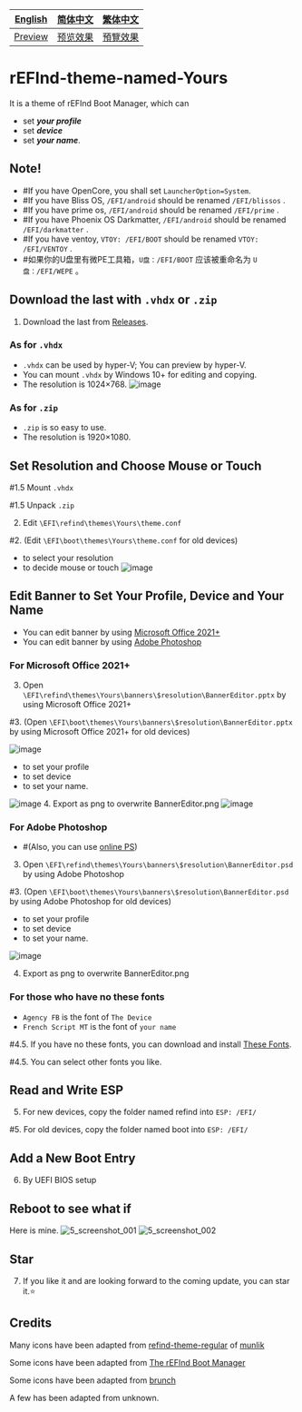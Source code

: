 [English](https://github.com/1457384613gh/rEFInd-theme-named-Yours) | [简体中文](https://github.com/1457384613gh/rEFInd-theme-named-Yours/blob/main/%E8%87%AA%E8%BF%B0%E6%96%87%E4%BB%B6.md) | [繁体中文](https://github.com/1457384613gh/rEFInd-theme-named-Yours/blob/main/%E7%B9%81%E4%BD%93%E4%B8%AD%E6%96%87.md)
|---|---|---|
|[Preview](https://github.com/1457384613gh/rEFInd-theme-named-Yours#reboot-to-see-what-if)|[预览效果](https://github.com/1457384613gh/rEFInd-theme-named-Yours/blob/main/%E8%87%AA%E8%BF%B0%E6%96%87%E4%BB%B6.md#%E9%87%8D%E5%90%AF%E7%9C%8B%E7%9C%8B)|[預覽效果](https://github.com/1457384613gh/rEFInd-theme-named-Yours/blob/main/%E7%B9%81%E4%BD%93%E4%B8%AD%E6%96%87.md#%E9%87%8D%E5%95%9F%E7%9C%8B%E7%9C%8B)

# rEFInd-theme-named-Yours
It is a theme of rEFInd Boot Manager, which can
- set ___your profile___
- set ___device___
- set ___your name___.

## Note!
- #If you have OpenCore, you shall set `LauncherOption=System`.
- #If you have Bliss OS, `/EFI/android` should be renamed `/EFI/blissos` .
- #If you have prime os, `/EFI/android` should be renamed `/EFI/prime` .
- #If you have Phoenix OS Darkmatter, `/EFI/android` should be renamed `/EFI/darkmatter` .
- #If you have ventoy, `VTOY: /EFI/BOOT` should be renamed `VTOY: /EFI/VENTOY` .
- #如果你的U盘里有微PE工具箱，`U盘：/EFI/BOOT` 应该被重命名为 `U盘：/EFI/WEPE` 。

## Download the last with `.vhdx` or `.zip`
1. Download the last from [Releases](https://github.com/1457384613gh/rEFInd-theme-named-Yours/releases).
### As for `.vhdx`
- `.vhdx` can be used by hyper-V; You can preview by hyper-V.
- You can mount `.vhdx` by Windows 10+ for editing and copying.
- The resolution is 1024×768.
![image](https://user-images.githubusercontent.com/69227436/166177525-999990c1-90ff-4c08-ad6d-2bb147d065bd.png)
### As for `.zip`
- `.zip` is so easy to use.
- The resolution is 1920×1080.

## Set Resolution and Choose Mouse or Touch
 #1.5 Mount `.vhdx`

 #1.5 Unpack `.zip`
 
2. Edit `\EFI\refind\themes\Yours\theme.conf`

 #2. (Edit `\EFI\boot\themes\Yours\theme.conf` for old devices)

- to select your resolution
- to decide mouse or touch
![image](https://user-images.githubusercontent.com/69227436/164884137-91064754-2100-4f7b-8fa7-57a37b833164.png)

## Edit Banner to Set Your Profile, Device and Your Name
- You can edit banner by using [Microsoft Office 2021+](https://github.com/1457384613gh/rEFInd-theme-named-Yours#for-microsoft-office-2021)
- You can edit banner by using [Adobe Photoshop](https://github.com/1457384613gh/rEFInd-theme-named-Yours#for-adobe-photoshop)
### For Microsoft Office 2021+
3. Open `\EFI\refind\themes\Yours\banners\$resolution\BannerEditor.pptx` by using Microsoft Office 2021+

 #3. (Open `\EFI\boot\themes\Yours\banners\$resolution\BannerEditor.pptx` by using Microsoft Office 2021+ for old devices)

![image](https://user-images.githubusercontent.com/69227436/164608436-e3b76607-7b73-4016-be0b-ec3c23ae9012.png)
- to set your profile
- to set device 
- to set your name.

![image](https://user-images.githubusercontent.com/69227436/164615647-597163f7-4021-4ae5-922f-7fef1ce521bb.png)
4. Export as png to overwrite BannerEditor.png
![image](https://user-images.githubusercontent.com/69227436/164616497-d3ca3e4a-f231-4fc2-99ac-587a32c09453.png)
### For Adobe Photoshop
- #(Also, you can use [online PS](https://ps.gaoding.com/#/))
3. Open `\EFI\refind\themes\Yours\banners\$resolution\BannerEditor.psd` by using Adobe Photoshop

 #3. (Open `\EFI\boot\themes\Yours\banners\$resolution\BannerEditor.psd` by using Adobe Photoshop for old devices)

- to set your profile
- to set device 
- to set your name.

![image](https://user-images.githubusercontent.com/69227436/164608548-03b00cf6-4c88-489e-878a-aec8f328f1ce.png)

4. Export as png to overwrite BannerEditor.png


### For those who have no these fonts
- `Agency FB`  is the font of `The Device`
- `French Script MT` is the font of `your name`

 #4.5. If you have no these fonts, you can download and install [These Fonts](https://github.com/1457384613gh/rEFInd-theme-named-Yours/releases/tag/Fonts).

 #4.5. You can select other fonts you like.

## Read and Write ESP
5. For new devices, copy the folder named refind into `ESP: /EFI/`

 #5. For old devices, copy the folder named boot into `ESP: /EFI/`

## Add a New Boot Entry
6. By UEFI BIOS setup

## Reboot to see what if
Here is mine.
![5_screenshot_001](https://user-images.githubusercontent.com/69227436/166140209-6f2c14b6-1e0c-4f29-8cae-74b85285fb1d.png)
![5_screenshot_002](https://user-images.githubusercontent.com/69227436/166140211-fc94ed16-946b-4974-9cb5-0945c276cfcf.png)

## Star
7. If you like it and are looking forward to the coming update, you can star it.⭐
 
## Credits
Many icons have been adapted from [refind-theme-regular](https://github.com/munlik/refind-theme-regular) of [munlik](https://github.com/munlik)

Some icons have been adapted from [The rEFInd Boot Manager](http://www.rodsbooks.com/refind/)

Some icons have been adapted from [brunch](https://github.com/sebanc/brunch/)

A few has been adapted from unknown.

